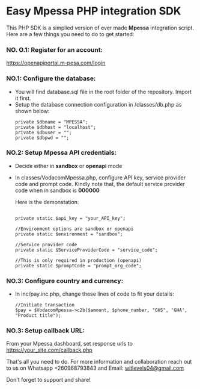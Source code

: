 # Easy **Mpessa PHP** integration SDK

This PHP SDK is a simplied version of ever made **Mpessa** integration script. Here are a few things you need to do to get started:

### NO. O.1: Register for an account:
https://openapiportal.m-pesa.com/login

### NO.1: Configure the database:
- You will find database.sql file in the root folder of the repository. Import it first.
- Setup the database connection configuration in /classes/db.php as shown below:
  ```
  private $dbname = "MPESSA";
  private $dbhost = "localhost";
  private $dbuser = "";
  private $dbpwd = "";
  ```

### NO.2: Setup Mpessa API credentials:
- Decide either in **sandbox** or **openapi** mode
- In classes/VodacomMpessa.php, configure API key, service provider code and prompt code.
  Kindly note that, the default service provider code when in sandbox is **000000**

  Here is the demonstation:
  ```

  private static $api_key = "your_API_key";

  //Environment options are sandbox or openapi
  private static $environment = "sandbox";

  //Service provider code
  private static $ServiceProviderCode = "service_code";
  
  //This is only required in production (openapi)
  private static $promptCode = "prompt_org_code";

  ```


### NO.3: Configure country and currency:
- In inc/pay.inc.php, change these lines of code to fit your details:
   ```
   //Initiate transaction
   $pay = $VodacomMpessa->c2b($amount, $phone_number, "GHS", 'GHA', "Product title");
   ```

### NO.3: Setup callback URL:
From your Mpessa dashboard, set response urls to https://your_site.com/callback.php


That's all you need to do. For more information and collaboration reach out to us on Whatsapp +260968793843 and Email: witlevels04@gmail.com

Don't forget to support and share!



